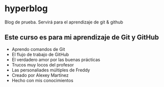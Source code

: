 # hyperblog
Blog de prueba. Servirá para el aprendizaje de git &amp; github

## Este curso es para mi aprendizaje de Git y GitHub
* Aprendo comandos de Git
* El flujo de trabajo de GitHub
* El verdadero amor por las buenas prácticas
* Trucos muy locos del profesor
* Las personaliades múltiples de Freddy
* Creado por Alexey Martínez
* Hecho con mis conocimientos
